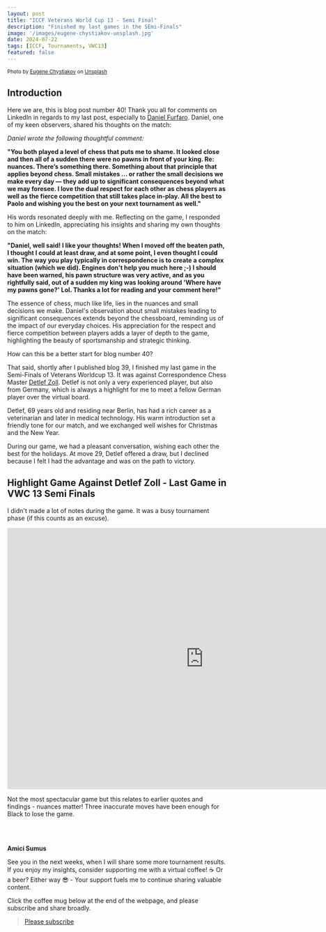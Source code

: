 ```yaml
---
layout: post
title: "ICCF Veterans World Cup 13 - Semi Final"
description: "Finished my last games in the SEmi-Finals"
image: '/images/eugene-chystiakov-unsplash.jpg'
date: 2024-07-22
tags: [ICCF, Tournaments, VWC13]
featured: false
---
```


<small>Photo by <a href="https://unsplash.com/@eugenechystiakov?utm_content=creditCopyText&utm_medium=referral&utm_source=unsplash">Eugene Chystiakov</a> on <a href="https://unsplash.com/photos/chess-pieces-on-chess-board-sRRhKMeCeXY?utm_content=creditCopyText&utm_medium=referral&utm_source=unsplash">Unsplash</a>
  </small>

## Introduction

Here we are, this is blog post number 40! Thank you all for comments on LinkedIn in regards to my last post, especially to [Daniel Furfaro](https://www.linkedin.com/in/dansbrandmoves/). Daniel, one of my keen observers, shared his thoughts on the match:

*Daniel wrote the following thoughtful comment:*

**"You both played a level of chess that puts me to shame. It looked close and then all of a sudden there were no pawns in front of your king. Re: nuances. There’s something there. Something about that principle that applies beyond chess. Small mistakes … or rather the small decisions we make every day — they add up to significant consequences beyond what we may foresee. I love the dual respect for each other as chess players as well as the fierce competition that still takes place in-play. All the best to Paolo and wishing you the best on your next tournament as well."**

His words resonated deeply with me. Reflecting on the game, I responded to him on LinkedIn, appreciating his insights and sharing my own thoughts on the match:

**"Daniel, well said! I like your thoughts! When I moved off the beaten path, I thought I could at least draw, and at some point, I even thought I could win. The way you play typically in correspondence is to create a complex situation (which we did). Engines don't help you much here ;-) I should have been warned, his pawn structure was very active, and as you rightfully said, out of a sudden my king was looking around 'Where have my pawns gone?' Lol. Thanks a lot for reading and your comment here!"**

The essence of chess, much like life, lies in the nuances and small decisions we make. Daniel's observation about small mistakes leading to significant consequences extends beyond the chessboard, reminding us of the impact of our everyday choices. His appreciation for the respect and fierce competition between players adds a layer of depth to the game, highlighting the beauty of sportsmanship and strategic thinking.

How can this be a better start for blog number 40?

That said, shortly after I published blog 39, I finished my last game in the Semi-Finals of Veterans Worldcup 13. It was against Correspondence Chess Master [Detlef Zoll](https://www.iccf.com/player?id=82490). Detlef is not only a very experienced player, but also from Germany, which is always a highlight for me to meet a fellow German player over the virtual board.

Detlef, 69 years old and residing near Berlin, has had a rich career as a veterinarian and later in medical technology. His warm introduction set a friendly tone for our match, and we exchanged well wishes for Christmas and the New Year.

During our game, we had a pleasant conversation, wishing each other the best for the holidays. At move 29, Detlef offered a draw, but I declined because I felt I had the advantage and was on the path to victory.

## Highlight Game Against Detlef Zoll - Last Game in VWC 13 Semi Finals

I didn't made a lot of notes during the game. It was a busy tournament phase (if this counts as an excuse).

<iframe style='border: 0;' width='900px' height='600px' src='https://share.chessbase.com/SharedGames/frame/?p=tQCgRXKuHZyIpEPyrhr7/W88YieQd4T3M1djEKitMa8Pqv7mDazsLx0wvtaqE6Xu'></iframe>

<br>

Not the most spectacular game but this relates to earlier quotes and findings - nuances matter! Three inaccurate moves have been enough for Black to lose the game.

<br>
<br>

**Amici Sumus**

See you in the next weeks, when I will share some more tournament results. If you enjoy my insights, consider supporting me with a virtual coffee! ☕️ Or a beer? Either way 😎 - Your support fuels me to continue sharing valuable content.

Click the coffee mug below at the end of the webpage, and please subscribe and share broadly.

> [Please subscribe](https://follow.it/senior-chess-improver?leanpub)
